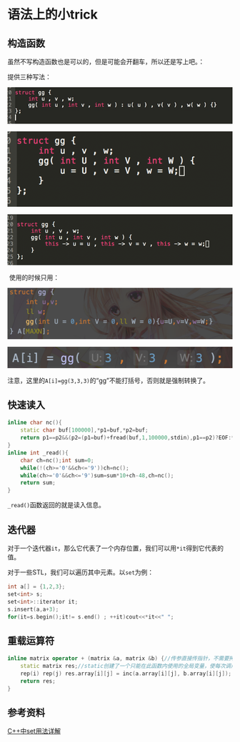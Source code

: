 # 语法上的小trick

## 构造函数

虽然不写构造函数也是可以的，但是可能会开翻车，所以还是写上吧。：

提供三种写法：

![BD22F2CA4C81F771B383032501549317](pic/语法小trick-1.jpg)

![9E5211A4D8A89E6E34087B69DB0053EA](pic/语法小trick-2.png)

![DD79F33CA36393FB3C3B881AB7FF5759](pic/语法小trick-3.png)

​	使用的时候只用：

![image-20190805223918246](pic/语法小trick-4.png)

![image-20190805223939777](pic/语法小trick-5.png)

注意，这里的```A[i]=gg(3,3,3)```的“gg”不能打括号，否则就是强制转换了。

## 快速读入

```cpp
inline char nc(){
    static char buf[100000],*p1=buf,*p2=buf;
    return p1==p2&&(p2=(p1=buf)+fread(buf,1,100000,stdin),p1==p2)?EOF:*p1++;
}
inline int _read(){
    char ch=nc();int sum=0;
    while(!(ch>='0'&&ch<='9'))ch=nc();
    while(ch>='0'&&ch<='9')sum=sum*10+ch-48,ch=nc();
    return sum;
}
```

`_read()`函数返回的就是读入信息。

## 迭代器

对于一个迭代器`it`，那么它代表了一个内存位置，我们可以用`*it`得到它代表的值。

对于一些STL，我们可以遍历其中元素。以`set`为例：

```cpp
int a[] = {1,2,3};
set<int> s;
set<int>::iterator it;
s.insert(a,a+3);
for(it=s.begin();it!= s.end() ; ++it)cout<<*it<<" ";
```

## 重载运算符

```cpp
inline matrix operator + (matrix &a, matrix &b) {//传参直接传指针，不需要拷贝，跑的更快。
    static matrix res;//static创建了一个只能在此函数内使用的全局变量，使每次调用函数不用都开空间，节省时间。
    rep(i) rep(j) res.array[i][j] = inc(a.array[i][j], b.array[i][j]);
    return res;
}
```

## 参考资料

[C++中set用法详解](https://blog.csdn.net/yas12345678/article/details/52601454)